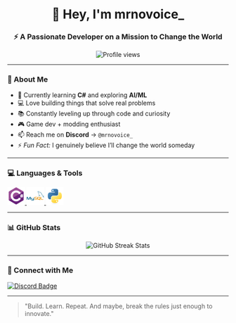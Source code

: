 <h1 align="center">👋 Hey, I'm mrnovoice_</h1>
<h3 align="center">⚡ A Passionate Developer on a Mission to Change the World</h3>

<p align="center">
  <img src="https://komarev.com/ghpvc/?username=mrnovoice&label=Profile%20views&color=0e75b6&style=flat" alt="Profile views" />
</p>

---

### 🌟 About Me

- 🌱 Currently learning **C#** and exploring **AI/ML**
- 💻 Love building things that solve real problems
- 📚 Constantly leveling up through code and curiosity
- 🎮 Game dev + modding enthusiast
- 📫 Reach me on **Discord** → `@mrnovoice_`
- ⚡ *Fun Fact:* I genuinely believe I’ll change the world someday

---

### 💻 Languages & Tools

<p align="left">
  <a href="https://learn.microsoft.com/en-us/dotnet/csharp/" target="_blank" rel="noreferrer">
    <img src="https://raw.githubusercontent.com/devicons/devicon/master/icons/csharp/csharp-original.svg" alt="C#" width="40" height="40"/>
  </a>
  <a href="https://www.mysql.com/" target="_blank" rel="noreferrer">
    <img src="https://raw.githubusercontent.com/devicons/devicon/master/icons/mysql/mysql-original-wordmark.svg" alt="MySQL" width="40" height="40"/>
  </a>
  <a href="https://www.python.org/" target="_blank" rel="noreferrer">
    <img src="https://raw.githubusercontent.com/devicons/devicon/master/icons/python/python-original.svg" alt="Python" width="40" height="40"/>
  </a>
</p>

---

### 📊 GitHub Stats

<p align="center">
  <img src="https://github-readme-streak-stats.herokuapp.com/?user=mrnovoice&theme=default" alt="GitHub Streak Stats" />
</p>

---

### 🔗 Connect with Me

<p align="left">
  <a href="https://discord.com/users/your_user_id" target="_blank">
    <img src="https://img.shields.io/badge/Discord-%40mrnovoice_-5865F2?style=for-the-badge&logo=discord&logoColor=white" alt="Discord Badge"/>
  </a>
</p>

---

> "Build. Learn. Repeat. And maybe, break the rules just enough to innovate."

